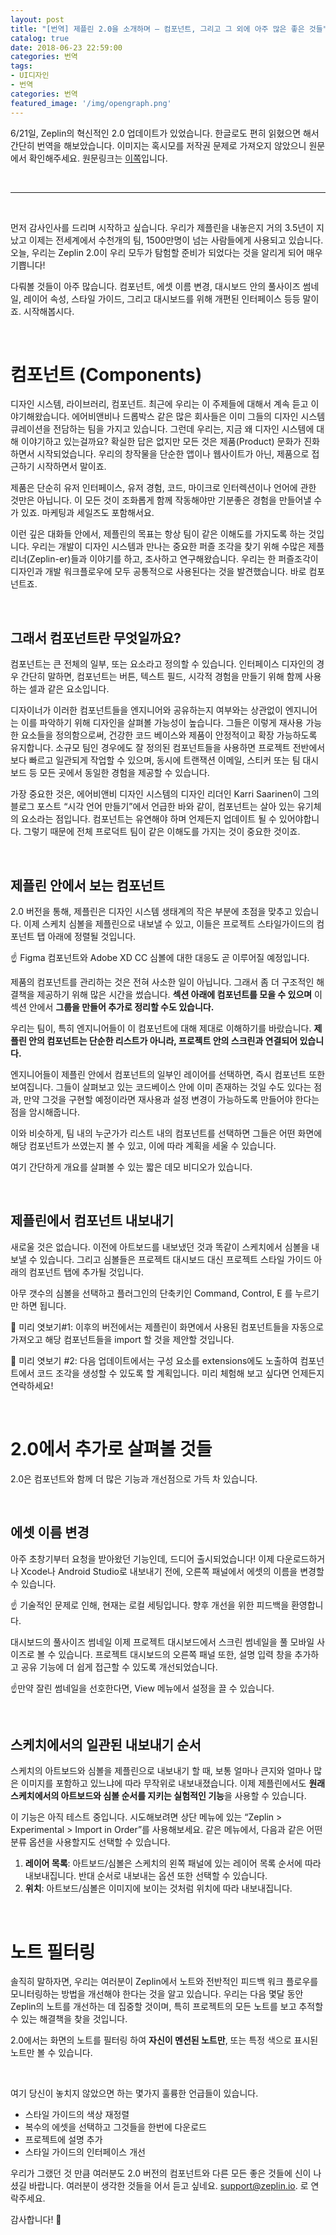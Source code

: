 ```yaml
---
layout: post
title: "[번역] 제플린 2.0을 소개하며 — 컴포넌트, 그리고 그 외에 아주 많은 좋은 것들"
catalog: true
date: 2018-06-23 22:59:00
categories: 번역
tags: 
- UI디자인
- 번역
categories: 번역
featured_image: '/img/opengraph.png'
---
```

6/21일, Zeplin의 혁신적인 2.0 업데이트가 있었습니다. 한글로도 편히 읽혔으면 해서 간단히 번역을 해보았습니다. 이미지는 혹시모를 저작권 문제로 가져오지 않았으니 원문에서 확인해주세요. 원문링크는 [이쪽](https://blog.zeplin.io/introducing-zeplin-2-0-components-and-a-ton-more-goodies-7c09dacc1f48)입니다.

<br>

---
<br>


먼저 감사인사를 드리며 시작하고 싶습니다. 우리가 제플린을 내놓은지 거의 3.5년이 지났고 이제는 전세계에서 수천개의 팀, 1500만명이 넘는 사람들에게 사용되고 있습니다. 오늘, 우리는 Zeplin 2.0이 우리 모두가 탐험할 준비가 되었다는 것을 알리게 되어 매우 기쁩니다!

다뤄볼 것들이 아주 많습니다. 컴포넌트, 에셋 이름 변경, 대시보드 안의 풀사이즈 썸네일, 레이어 속성, 스타일 가이드, 그리고 대시보드를 위해 개편된 인터페이스 등등 말이죠. 시작해봅시다.

<br>

# 컴포넌트 (Components)
디자인 시스템, 라이브러리, 컴포넌트. 최근에 우리는 이 주제들에 대해서 계속 듣고 이야기해왔습니다. 에어비앤비나 드롭박스 같은 많은 회사들은 이미 그들의 디자인 시스템 큐레이션을 전담하는 팀을 가지고 있습니다. 그런데 우리는, 지금 왜 디자인 시스템에 대해 이야기하고 있는걸까요? 확실한 답은 없지만 모든 것은 제품(Product) 문화가 진화하면서 시작되었습니다. 우리의 창작물을 단순한 앱이나 웹사이트가 아닌, 제품으로 접근하기 시작하면서 말이죠.

제품은 단순히 유저 인터페이스, 유저 경험, 코드, 마이크로 인터렉션이나 언어에 관한 것만은 아닙니다. 이 모든 것이 조화롭게 함께 작동해야만 기분좋은 경험을 만들어낼 수가 있죠. 마케팅과 세일즈도 포함해서요.

이런 깊은 대화들 안에서, 제플린의 목표는 항상 팀이 같은 이해도를 가지도록 하는 것입니다. 우리는 개발이 디자인 시스템과 만나는 중요한 퍼즐 조각을 찾기 위해 수많은 제플리너(Zeplin-er)들과 이야기를 하고, 조사하고 연구해왔습니다. 우리는 한 퍼즐조각이 디자인과 개발 워크플로우에 모두 공통적으로 사용된다는 것을 발견했습니다. 바로 컴포넌트죠.

<br>

## 그래서 컴포넌트란 무엇일까요?
컴포넌트는 큰 전체의 일부, 또는 요소라고 정의할 수 있습니다. 인터페이스 디자인의 경우 간단히 말하면, 컴포넌트는 버튼, 텍스트 필드, 시각적 경험을 만들기 위해 함께 사용하는 셀과 같은 요소입니다.

디자이너가 이러한 컴포넌트들을 엔지니어와 공유하는지 여부와는 상관없이 엔지니어는 이를 파악하기 위해 디자인을 살펴볼 가능성이 높습니다. 그들은 이렇게 재사용 가능한 요소들을 정의함으로써, 건강한 코드 베이스와 제품이 안정적이고 확장 가능하도록 유지합니다. 소규모 팀인 경우에도 잘 정의된 컴포넌트들을 사용하면 프로젝트 전반에서 보다 빠르고 일관되게 작업할 수 있으며, 동시에 트랜잭션 이메일, 스티커 또는 팀 대시 보드 등 모든 곳에서 동일한 경험을 제공할 수 있습니다.

가장 중요한 것은, 에어비앤비 디자인 시스템의 디자인 리더인 Karri Saarinen이 그의 블로그 포스트 “시각 언어 만들기”에서 언급한 바와 같이, 컴포넌트는 살아 있는 유기체의 요소라는 점입니다. 컴포넌트는 유연해야 하며 언제든지 업데이트 될 수 있어야합니다. 그렇기 때문에 전체 프로덕트 팀이 같은 이해도를 가지는 것이 중요한 것이죠.

<br>

## 제플린 안에서 보는 컴포넌트
2.0 버전을 통해, 제플린은 디자인 시스템 생태계의 작은 부분에 초점을 맞추고 있습니다. 이제 스케치 심볼을 제플린으로 내보낼 수 있고, 이들은 프로젝트 스타일가이드의 컴포넌트 탭 아래에 정렬될 것입니다.

☝️ Figma 컴포넌트와 Adobe XD CC 심볼에 대한 대응도 곧 이루어질 예정입니다.

제품의 컴포넌트를 관리하는 것은 전혀 사소한 일이 아닙니다. 그래서 좀 더 구조적인 해결책을 제공하기 위해 많은 시간을 썼습니다. **섹션 아래에 컴포넌트를 모을 수 있으며** 이 섹션 안에서 **그룹을 만들어 추가로 정리할 수도 있습니다.**

우리는 팀이, 특히 엔지니어들이 이 컴포넌트에 대해 제대로 이해하기를 바랐습니다. **제플린 안의 컴포넌트는 단순한 리스트가 아니라, 프로젝트 안의 스크린과 연결되어 있습니다.**

엔지니어들이 제플린 안에서 컴포넌트의 일부인 레이어를 선택하면, 즉시 컴포넌트 또한 보여집니다. 그들이 살펴보고 있는 코드베이스 안에 이미 존재하는 것일 수도 있다는 점과, 만약 그것을 구현할 예정이라면 재사용과 설정 변경이 가능하도록 만들어야 한다는 점을 암시해줍니다.

이와 비슷하게, 팀 내의 누군가가 리스트 내의 컴포넌트를 선택하면 그들은 어떤 화면에 해당 컴포넌트가 쓰였는지 볼 수 있고, 이에 따라 계획을 세울 수 있습니다.

여기 간단하게 개요를 살펴볼 수 있는 짧은 데모 비디오가 있습니다.

<br>

## 제플린에서 컴포넌트 내보내기
새로울 것은 없습니다. 이전에 아트보드를 내보냈던 것과 똑같이 스케치에서 심볼을 내보낼 수 있습니다. 그리고 심볼들은 프로젝트 대시보드 대신 프로젝트 스타일 가이드 아래의 컴포넌트 탭에 추가될 것입니다.

아무 갯수의 심볼을 선택하고 플러그인의 단축키인 Command, Control, E 를 누르기만 하면 됩니다.

🤫 미리 엿보기#1: 이후의 버전에서는 제플린이 화면에서 사용된 컴포넌트들을 자동으로 가져오고 해당 컴포넌트들을 import 할 것을 제안할 것입니다.

🤫 미리 엿보기 #2: 다음 업데이트에서는 구성 요소를 extensions에도 노출하여 컴포넌트에서 코드 조각을 생성할 수 있도록 할 계획입니다. 미리 체험해 보고 싶다면 언제든지 연락하세요!

<br>

# 2.0에서 추가로 살펴볼 것들
2.0은 컴포넌트와 함께 더 많은 기능과 개선점으로 가득 차 있습니다.

<br>

## 에셋 이름 변경
아주 초창기부터 요청을 받아왔던 기능인데, 드디어 출시되었습니다! 이제 다운로드하거나 Xcode나 Android Studio로 내보내기 전에, 오른쪽 패널에서 에셋의 이름을 변경할 수 있습니다.

☝️ 기술적인 문제로 인해, 현재는 로컬 세팅입니다. 향후 개선을 위한 피드백을 환영합니다.

대시보드의 풀사이즈 썸네일
이제 프로젝트 대시보드에서 스크린 썸네일을 풀 모바일 사이즈로 볼 수 있습니다. 프로젝트 대시보드의 오른쪽 패널 또한, 설명 입력 창을 추가하고 공유 기능에 더 쉽게 접근할 수 있도록 개선되었습니다.

☝️만약 잘린 썸네일을 선호한다면, View 메뉴에서 설정을 끌 수 있습니다.

<br>

## 스케치에서의 일관된 내보내기 순서
스케치의 아트보드와 심볼을 제플린으로 내보내기 할 때, 보통 얼마나 큰지와 얼마나 많은 이미지를 포함하고 있느냐에 따라 무작위로 내보내졌습니다. 이제 제플린에서도 **원래 스케치에서의 아트보드와 심볼 순서를 지키는 실험적인 기능**을 사용할 수 있습니다.

이 기능은 아직 테스트 중입니다. 시도해보려면 상단 메뉴에 있는 “Zeplin > Experimental > Import in Order”를 사용해보세요. 같은 메뉴에서, 다음과 같은 어떤 분류 옵션을 사용할지도 선택할 수 있습니다.

1. **레이어 목록**: 아트보드/심볼은 스케치의 왼쪽 패널에 있는 레이어 목록 순서에 따라 내보내집니다. 반대 순서로 내보내는 옵션 또한 선택할 수 있습니다.
2. **위치**: 아트보드/심볼은 이미지에 보이는 것처럼 위치에 따라 내보내집니다.

<br>

# 노트 필터링
솔직히 말하자면, 우리는 여러분이 Zeplin에서 노트와 전반적인 피드백 워크 플로우를 모니터링하는 방법을 개선해야 한다는 것을 알고 있습니다. 우리는 다음 몇달 동안 Zeplin의 노트를 개선하는 데 집중할 것이며, 특히 프로젝트의 모든 노트를 보고 추적할 수 있는 해결책을 찾을 것입니다.

2.0에서는 화면의 노트를 필터링 하여 **자신이 멘션된 노트만**, 또는 특정 색으로 표시된 노트만 볼 수 있습니다.

<br>

여기 당신이 놓치지 않았으면 하는 몇가지 훌륭한 언급들이 있습니다.

* 스타일 가이드의 색상 재정렬
* 복수의 에셋을 선택하고 그것들을 한번에 다운로드
* 프로젝트에 설명 추가
* 스타일 가이드의 인터페이스 개선

우리가 그랬던 것 만큼 여러분도 2.0 버전의 컴포넌트와 다른 모든 좋은 것들에 신이 나셨길 바랍니다. 여러분이 생각한 것들을 어서 듣고 싶네요. support@zeplin.io. 로 연락주세요.

감사합니다! 👋